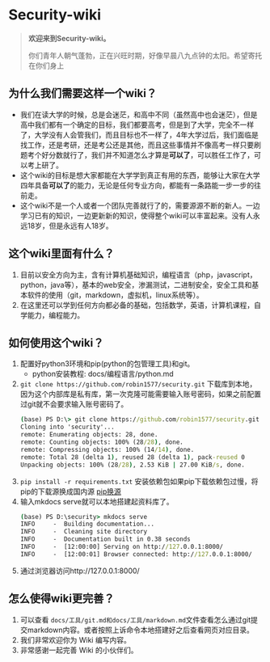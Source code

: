 # Security-wiki

> **欢迎来到Security-wiki。**
>
> 你们青年人朝气蓬勃，正在兴旺时期，好像早晨八九点钟的太阳。希望寄托在你们身上

## **为什么我们需要这样一个wiki？**

- 我们在读大学的时候，总是会迷茫，和高中不同（虽然高中也会迷茫），但是高中我们都有一个确定的目标，我们都要高考，但是到了大学，完全不一样了，大学没有人会管我们，而且目标也不一样了，4年大学过后，我们面临是找工作，还是考研，还是考公还是其他，而且这些事情并不像高考一样只要刷题考个好分数就行了，我们并不知道怎么才算是**可以了**，可以胜任工作了，可以考上研了。
- 这个wiki的目标是想大家都能在大学学到真正有用的东西，能够让大家在大学四年具备**可以了**的能力，无论是任何专业方向，都能有一条路能一步一步的往前走。
- 这个wiki不是一个人或者一个团队完善就行了的，需要源源不断的新人。一边学习已有的知识，一边更新新的知识，使得整个wiki可以丰富起来。没有人永远18岁，但是永远有人18岁。

## **这个wiki里面有什么？**

1. 目前以安全方向为主，含有计算机基础知识，编程语言（php，javascript，python，java等），基本的web安全，渗漏测试，二进制安全，安全工具和基本软件的使用（git，markdown，虚拟机，linux系统等）。
2. 在这里还可以学到任何方向都必备的基础，包括数学，英语，计算机课程，自学能力，编程能力。

## **如何使用这个wiki？**

1. 配置好python3环境和pip(python的包管理工具)和git。
   - python安装教程: docs/编程语言/python.md
2. `git clone https://github.com/robin1577/security.git` 下载库到本地，因为这个内部库是私有库，第一次克隆可能需要输入账号密码，如果之前配置过git就不会要求输入账号密码了。
   ```cmd
   (base) PS D:\> git clone https://github.com/robin1577/security.git
   Cloning into 'security'...
   remote: Enumerating objects: 28, done.
   remote: Counting objects: 100% (28/28), done.
   remote: Compressing objects: 100% (14/14), done.
   remote: Total 28 (delta 1), reused 28 (delta 1), pack-reused 0
   Unpacking objects: 100% (28/28), 2.53 KiB | 27.00 KiB/s, done.
   ```
3. `pip install -r requirements.txt` 安装依赖包如果pip下载依赖包过慢，将pip的下载源换成国内源 [pip换源](https://www.cnblogs.com/bigb/p/12146418.html)
4. 输入mkdocs serve就可以本地搭建起资料库了。
   ```cmd
   (base) PS D:\security> mkdocs serve
   INFO     -  Building documentation...
   INFO     -  Cleaning site directory
   INFO     -  Documentation built in 0.38 seconds
   INFO     -  [12:00:00] Serving on http://127.0.0.1:8000/
   INFO     -  [12:00:01] Browser connected: http://127.0.0.1:8000/
   ```
5. 通过浏览器访问http://127.0.0.1:8000/

## **怎么使得wiki更完善？**

1. 可以查看 `docs/工具/git.md和docs/工具/markdown.md`文件查看怎么通过git提交markdown内容。或者按照上诉命令本地搭建好之后查看网页对应目录。
2. 我们非常欢迎你为 Wiki 编写内容。
3. 非常感谢一起完善 Wiki 的小伙伴们。
